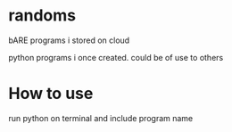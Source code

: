 # randoms
bARE programs i stored on cloud

python programs i once created. could be of use to others

# How to use
run python on terminal and include program name
